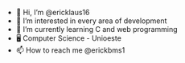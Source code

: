 - 👋 Hi, I’m @ericklaus16
- 👀 I’m interested in every area of development
- 🌱 I’m currently learning C and web programming
- 🖥️ Computer Science - Unioeste
- 📫 How to reach me @erickbms1
